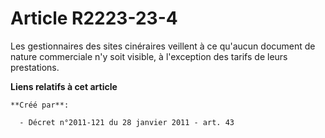 # Article R2223-23-4

Les gestionnaires des sites cinéraires veillent à ce qu'aucun document de nature commerciale n'y soit visible, à l'exception
des tarifs de leurs prestations.

**Liens relatifs à cet article**

	**Créé par**:

	  - Décret n°2011-121 du 28 janvier 2011 - art. 43
